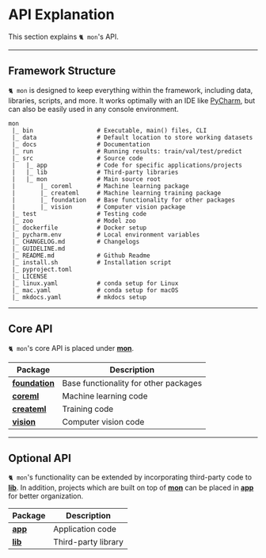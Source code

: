 # API Explanation

This section explains `🐈 mon`'s API.

---

## Framework Structure

`🐈 mon` is designed to keep everything within the framework, including data,
libraries, scripts, and more. It works optimally with an IDE like 
[PyCharm](https://www.jetbrains.com/), but can also be easily used in any 
console environment.

```text
mon
 |_ bin                  # Executable, main() files, CLI
 |_ data                 # Default location to store working datasets
 |_ docs                 # Documentation
 |_ run                  # Running results: train/val/test/predict
 |_ src                  # Source code 
 |   |_ app              # Code for specific applications/projects
 |   |_ lib              # Third-party libraries
 |   |_ mon              # Main source root 
 |       |_ coreml       # Machine learning package
 |       |_ createml     # Machine learning training package
 |       |_ foundation   # Base functionality for other packages
 |       |_ vision       # Computer vision package
 |_ test                 # Testing code
 |_ zoo                  # Model zoo
 |_ dockerfile           # Docker setup
 |_ pycharm.env          # Local environment variables
 |_ CHANGELOG.md         # Changelogs
 |_ GUIDELINE.md  
 |_ README.md            # Github Readme
 |_ install.sh           # Installation script
 |_ pyproject.toml  
 |_ LICENSE  
 |_ linux.yaml           # conda setup for Linux
 |_ mac.yaml             # conda setup for macOS
 |_ mkdocs.yaml          # mkdocs setup
```

---

## Core API

`🐈 mon`'s core API is placed under __[mon](explanation/mon.md)__.

| Package                                     | Description                           |
|---------------------------------------------|---------------------------------------|
| __[foundation](explanation/foundation.md)__ | Base functionality for other packages |
| __[coreml](explanation/coreml.md)__         | Machine learning code                 |
| __[createml](explanation/createml.md)__     | Training code                         |
| __[vision](explanation/vision.md)__         | Computer vision code                  |

---

## Optional API

`🐈 mon`'s functionality can be extended by incorporating third-party code to
__[lib](explanation/lib.md)__. In addition, projects which are built on top of
__[mon](explanation/mon.md)__ can be placed in __[app](explanation/app.md)__
for better organization.

| Package                       | Description         |
|-------------------------------|---------------------|
| __[app](explanation/app.md)__ | Application code    |
| __[lib](explanation/lib.md)__ | Third-party library |
